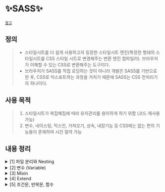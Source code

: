 # ✨SASS✨

[`참고`](https://www.notion.so/23157e6484a64582853c7867f9b88150?v=492e2c8d7a8e4e369c8badfecc5c6676)

## 정의
> - 스타일시트를 더 쉽게 사용하고자 등장한 스타일시트 엔진(특정한 형태의 스타일시트를 CSS 스타일 시트로 변경해주는 변환 엔진 컴파일러). 브라우저가 이해할 수 있는 CSS로 변환해주는 도구이다.
> - 브라우저가 SASS를 직접 로딩하는 것이 아니라 개발은 SASS를 기반으로 한 후, CSS로 익스포트하는 과정을 거치기 때문에 SASS는 CSS 전처리기의 하나이다.

## 사용 목적
> 1. 스타일시트가 복잡해짐에 따라 유지관리를 용이하게 하기 위함 (코드 재사용 가능)
> 2. 변수, 네이스팅, 믹스인, 가져오기, 상속, 내장기능 등 CSS에는 없는 편의 기능들이 존재하여 시간 절약 가능

## 내용 정리

<details>
<summary> [1] 파일 분리와 Nesting</summary>
<div markdown="1">
<br/>
📌 파일 분리  
<br/><br/>
<img src="https://user-images.githubusercontent.com/58348662/147869832-7f0b5331-3927-4887-bbac-782e16dab4e1.png" width="500">
  
> (1) 프레임 별 scss 파일 - `언더바(_)` 사용  
  : `언더바(_)`를 붙이지 않으면 분할 된 파일들도 모두 컴파일되면서 `.css` 파일이 나눠서 저장되기 때문에 `.scss` 파일 이름 앞에 '_'를 붙여 저장한다. 이렇게 하면 Sass에게 이 파일이 main 파일의 일부분임을 알려줘서 해당 파일은 `.css` 파일로 컴파일하지 않고 내부에서 `@import` 형태로 작동하게 된다.  
  
> (2) 메인 scss 파일  
  : 분할된 `.scss` 파일을 import 하는 용도로 사용되며, 컴파일 시 `.css` 파일이 자동으로 생성된다.


📌 Nesting
  > 기존 CSS는 부모에게 상속된 자식 요소에 스타일을 적용할 때 매번 최상위 선택자를 반복 선언해야 된다는 문제가 있지만, 중첩을 사용하면 최상위 선택자를 한 번만 선언하여도 되기에 코드의 반복을 줄일 수 있다.
  ```css
  /* CSS */
  info-list div {
    display: flex;
    font-size: 14px;
    color: #4f4f4f;
  }
  info-list div dt {
    font-weight: 700;
    margin-right: 7px;
  }
  ```
  ```scss
  /* SCSS */
  info-list {
    div {
      display: flex;
      font-size: 14px;
      color: #4f4f4f;
      dt {
        font-weight: 700;
        margin-right: 7px;
      }
    }
  }
  ```
  
  (1) 속성 Nesting
  ```scss
  .add-icon {
    background : {
      image: url("./image.png");
      position: center center;
      repeat: no-repeat;
      size: 14px 14px;
    }
  }
  ```
  
  (2) Ampersand(&)
  ```scss
  .box {
  // 가상선택자
    &:focus{} 
    &:hover{}
    &:active{}
    &:first-child{}
    &:nth-child(2){}
  // 가상요소
    &::after{} 
    &::before{}
  // 공통 클래스명 중첩
    &-red { background: #ffd700; }
    &-yellow { background: #ff6347; }
  }
  ```
  
  (3) @at-root
  : 중첩에서 벗어나고 싶은 선택자 앞에 작성
  ```scss
  .article-content {
    font-size: 14px;
    opacity: 0.7;
    @at-root i {
      opacity: 0.5;
    }
  }
  ```

</div>
</details>

<!---------------------------------------------------------------------------------------------------------------->

<details>
<summary>[2] 변수 (Variable)</summary>
<div markdown="1">
  <br/>
📌 변수 생성 및 사용 : `$`
  
```scss
$bgColor: #FFF;
$font-p: 13px;
$base-font: 'Noto Sans KR', sans-serif;

body {
  background-color: $bgColor;
  font-size: $font-p;
  font-family: $base-font;
}
```
  
📌 TYPE  
  
  |type|ex|
  |:-:|------|
  |numbers|1, .82, 20px, 2em|
  |strings|"./images/a.png", bold, left, uppercase|
  |colors|green, #FFF, rbga(255,0,0,.5)|
  |booleans|true, false|
  |null|null|
  |lists|$sizes: 10px 12px 16px|
  |maps|$weights: ("r":400, "m":500, "b":700)|
  

📌 Lists, Maps
  - Lists
  > `,`, ` `, `/` 로 구분하여 작성  
  index 값이 0이 아닌 1부터 시작하며, -1은 마지막 index를 가르킴  
  
|function|description|
|:-:|-----|
|append(list, value, [separator])|lists의 값을 추가|
|index(list, value)|lists의 값에 대한 인덱스를 리턴|
|nth(list, n)|lists의 n번째 인덱스에 해당하는 값 리턴|
  
  - Maps
  > `(키:값, 키:값, ...)` 형태로 저장하여 사용

|function|description|
|:-:|-----|
|map-get(map,key)|키에 해당하는 값을 리턴|
|map-keys(map)|map에 들어있는 키를 전부 리턴|
|map-values(map)|map에 들어있는 값 전부 리턴|
  
📌 SCOPE
  - local
  > 선언한 자신을 감싸고 있는 중괄호 안에서 사용되며, 하위 단계에 있는 중괄호 안에서도 사용 가능 (뒤에 !global을 붙여 전역변수로 변경 가능)
  - global
  > 가장 윗부분에 정의함으로써 파일 내에 어디서든 사용 가능
  
📌 OPERATOR
  > 1. 비교연산자 - 숫자 ( `<`, `<=`, `>`, `>=` `==`, `!=` )  
  > 2. 산술연산자 - 숫자/색 ( `+`, `-`, `*`, `/`, `%` )  
  > 3. 문자열 ( `a+b` )  
  > 4. 논리연산자 ( `not`, `and`, `or` )  

</div>
</details>


<!---------------------------------------------------------------------------------------------------------------->



<details>
<summary>[3] Mixin</summary>
<div markdown="1">
  <br/>

> 코드를 재사용하기 위해 만들어진 기능
```scss
@mixin 이름(매개변수) {  // 생성
  // 중복되는 코드
}
@include 이름(인수) // 사용
```

  📌 Default Value  
  ```scss
  @mixin flexCenter($size : 10px) {
  display: flex;
  justify-content: center;
  align-items: center;
    li {
      margin-right: $size;
    }
}
  ```
  
  📌 Content  
  > `@content`를 사용하면 원하는 부분에 스타일을 추가하여 전달할 수 있다.
  ```scss
  @mixin flexCenter {
    display: flex;
    justify-content: center;
    align-items: center;
    @content
  }
  .card {
    @include flexCenter{ color: white; };
  }
  ```
  
</div>
</details>



<!---------------------------------------------------------------------------------------------------------------->



<details>
<summary>[4] Extend</summary>
<div markdown="1">
<br/>

> 연관 있는 선택자들에 동일한 소스코드를 적용하기 위함 (mixin은 연관 없는 선택자에서 조금 다른 스타일을 적용하기 위함)
  
📌 Class 이름 가져오기
```scss
  .profile-user {
    background-image: url('./profile.png');
    background-size: cover;
    background-position: 50% 50%;
    border-radius: 50%;
    width: 50px;
    height: 50px;
  }
  
  .comment-user {
    @extend .profile-user;
  }
```
  
  
📌 Placeholder(%) 사용하기
  > %선택자는 CSS로 컴파일되지 않는다. (class보다 %사용을 권장)
```scss
  %base-button {
    width: 133px;
    height: 44px;
    border-radius: 10px;
  }
  
  .btn-1 {
    @extend %base-button;
    background-color: #FFF;
    color: #ff375f;
    border: 3px solid #ff375f;
  }
  
  .btn-2 {
    @extend %base-button;
    background-color: #ff375f;
    color: white;
  }
```
  
  
</div>
</details>




<!---------------------------------------------------------------------------------------------------------------->



<details>
<summary>[5] 조건문, 반복문, 함수</summary>
<div markdown="1">
<br/>
📌 조건문  
  
1. if 문
```scss
  @if (조건) {
    // 조건이 참일 때 실행될 구문, 소괄호 생략 가능
  }
```
2. else 문
```scss
  @if (조건) {
    // 조건이 참일 때 실행될 구문
  } @else {
    // if문의 조건이 거짓일 때 실행될 구문
  }
```
3. if-else 문
```scss
  @if (조건) {
    // 조건이 참일 때 실행될 구문
  } @else if (조건) {
    // else if 조건이 참일 때 실행될 구문
  } @else {
    // 위 모든 조건이 거짓일 때 실행될 구문
  }
```
  
📌 반복문  
1. for 문
```scss
  @for ($변수) from (시작) through (끝) {
    // 반복할 내용
    // 변수 사용 시 `#{$변수}` 형태로 작성
  }
```
2. each 문
```scss
  @each ($변수) in (리스트or맵) {
    // 반복할 내용
  }
```
3. while 문
```scss
  @while 조건 {
    // 반복할 내용
  }
```
  
📌 함수  
1. function
```scss
  @function 함수이름 ($매개변수) {
    // 실행 코드
    @return 값
  }
```
2. 내장함수  

(1) 색상 함수  
  
|function|description|
|--|-----|
|lignten(color, amount)|기존 색상의 밝기를 높임(0%-100%)|
|darken(color, amount)|기존 색상의 밝기를 낮춤(0%-100%)|
|mix(color1, color2, weight)|2개의 색상을 섞어서 새로운 색상을 만듦|
  
(2) 숫자 함수  
  
|function|description|
|--|-----|
|max(number, ..)|괄호에 넣은 값 중 가장 큰 수를 반환|
|min(number, ..)|괄호에 넣은 값 중 가장 작은 수를 반환|
|percentage(number)|퍼센트로 숫자를 바꿈|
|comparable(num1, num2)|num1과 num2가 비교 가능한지 확인 후 true/false 값 반환|
  
(3) 문자 함수  
  
|function|description|
|--|-----|
|str-insert(string, insert, index)|문자열에 원하는 위치(index)에 문자를 넣은 후 새로운 문자열 반환|
|str-index(string,substring)|문자열에서 해당 문자의 index 값을 반환|
|to-upper-case(string)|문자열 전부를 대문자로 바꿔줌|
|to-lower-case(string)|문자열 전부를 소문자로 바꿔줌|
  
(4) 확인 함수  
  
|function|description|
|--|-----|
|unit(number)|숫자의 단위를 반환해줌|
|unitless(number)|단위를 가지고 있는지 판단하여 true/false 값을 반환|
|variable-exists(name)|변수가 현재 범위에 존재하는지 판단하여 true/flase 값을 반환. 이 함수의 인수는 `$`없이 사용|

  
</div>
</details>
